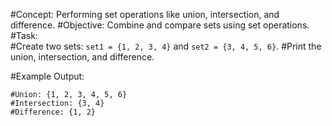 #Concept:   Performing set operations like union, intersection, and difference.
#Objective:   Combine and compare sets using set operations.
#Task:  
#Create two sets: `set1 = {1, 2, 3, 4}` and `set2 = {3, 4, 5, 6}`.
#Print the union, intersection, and difference.

#Example Output:  
```
#Union: {1, 2, 3, 4, 5, 6}
#Intersection: {3, 4}
#Difference: {1, 2}

